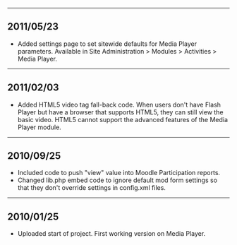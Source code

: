 


---


## 2011/05/23 ##

  * Added settings page to set sitewide defaults for Media Player parameters. Available in Site Administration > Modules > Activities > Media Player.


---


## 2011/02/03 ##

  * Added HTML5 video tag fall-back code. When users don't have Flash Player but have a browser that supports HTML5, they can still view the basic video. HTML5 cannot support the advanced features of the Media Player module.


---


## 2010/09/25 ##

  * Included code to push "view" value into Moodle Participation reports.
  * Changed lib.php embed code to ignore default mod form settings so that they don't override settings in config.xml files.


---


## 2010/01/25 ##

  * Uploaded start of project. First working version on Media Player.